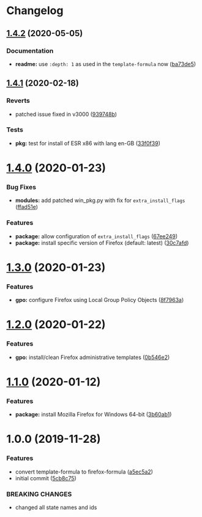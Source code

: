 # Changelog

## [1.4.2](https://github.com/dafyddj/firefox-formula/compare/v1.4.1...v1.4.2) (2020-05-05)


### Documentation

* **readme:** use `:depth: 1` as used in the `template-formula` now ([ba73de5](https://github.com/dafyddj/firefox-formula/commit/ba73de51f99d4dffc7e39113f0e8b0393aad0424))

## [1.4.1](https://github.com/dafyddj/firefox-formula/compare/v1.4.0...v1.4.1) (2020-02-18)


### Reverts

* patched issue fixed in v3000 ([939748b](https://github.com/dafyddj/firefox-formula/commit/939748b0eea54208b299badc725f37d26b822aeb))


### Tests

* **pkg:** test for install of ESR x86 with lang en-GB ([33f0f39](https://github.com/dafyddj/firefox-formula/commit/33f0f39b90e87fa07e0f4ef2b2814ac716472fa9))

# [1.4.0](https://github.com/dafyddj/firefox-formula/compare/v1.3.0...v1.4.0) (2020-01-23)


### Bug Fixes

* **modules:** add patched win_pkg.py with fix for `extra_install_flags` ([ffad51e](https://github.com/dafyddj/firefox-formula/commit/ffad51e3282291da8f7d6ae0e8fa0f429274879b))


### Features

* **package:** allow configuration of `extra_install_flags` ([67ee249](https://github.com/dafyddj/firefox-formula/commit/67ee249112c8ffcca7df8c241153103ef895e91b))
* **package:** install specific version of Firefox (default: latest) ([30c7afd](https://github.com/dafyddj/firefox-formula/commit/30c7afdd3e761a8aed5133f727db135190bdf27c))

# [1.3.0](https://github.com/dafyddj/firefox-formula/compare/v1.2.0...v1.3.0) (2020-01-23)


### Features

* **gpo:** configure Firefox using Local Group Policy Objects ([8f7963a](https://github.com/dafyddj/firefox-formula/commit/8f7963a0822f7b3361d2532dfba9bdbc4623e61c))

# [1.2.0](https://github.com/dafyddj/firefox-formula/compare/v1.1.0...v1.2.0) (2020-01-22)


### Features

* **gpo:** install/clean Firefox administrative templates ([0b546e2](https://github.com/dafyddj/firefox-formula/commit/0b546e24bdcd95c2899b8a28e84890df585aae82))

# [1.1.0](https://github.com/dafyddj/firefox-formula/compare/v1.0.0...v1.1.0) (2020-01-12)


### Features

* **package:** install Mozilla Firefox for Windows 64-bit ([3b60ab1](https://github.com/dafyddj/firefox-formula/commit/3b60ab171e84398f31cf9cb6031e171ebe49d217))

# 1.0.0 (2019-11-28)


### Features

* convert template-formula to firefox-formula ([a5ec5a2](https://github.com/dafyddj/firefox-formula/commit/a5ec5a2419ab379d342036bb341c8c81ffa22db8))
* initial commit ([5cb8c75](https://github.com/dafyddj/firefox-formula/commit/5cb8c75eda4dde0922577fef1dc01b8fc7ffc261))


### BREAKING CHANGES

* changed all state names and ids
